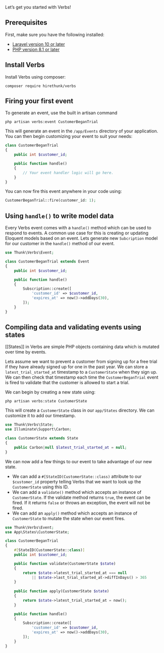 Let’s get you started with Verbs!

## Prerequisites

First, make sure you have the following installed:

- [Laravel version 10 or later](https://laravel.com/docs/10.x)
- [PHP version 8.1 or later](https://herd.laravel.com/)

## Install Verbs

Install Verbs using composer:

```shell
composer require hirethunk/verbs
```

## Firing your first event

To generate an event, use the built in artisan command

```shell
php artisan verbs:event CustomerBeganTrial
```

This will generate an event in the `/app/Events` directory of your application. You can then begin customizing your event to suit your needs:

```php
class CustomerBeganTrial
{
	public int $customer_id;

	public function handle()
	{
		// Your event handler logic will go here.
	}
}
```

You can now fire this event anywhere in your code using:

```php
CustomerBeganTrial::fire(customer_id: 1);
```

## Using `handle()` to write model data

Every Verbs event comes with a `handle()` method which can be used to respond to events. A common use case for this is creating or updating Eloquent models based on an event. Lets generate
new `Subcription` model for our customer in the `handle()` method of our event.

```php
use Thunk\Verbs\Event;

class CustomerBeganTrial extends Event
{
	public int $customer_id;

	public function handle()
	{
		Subscription::create([
			'customer_id' => $customer_id,
			'expires_at' => now()->addDays(30),
		]);
	}
}
```

## Compiling data and validating events using states

[[States]] in Verbs are simple PHP objects containing data which is mutated over time by events.

Lets assume we want to prevent a customer from signing up for a free trial if they have already signed up for one in the past year. We can store a `latest_trial_started_at` timestamp to
a `CustomerState` when they sign up. We can then check that timestamp each time the `CustomerBeganTrial` event is fired to validate that the customer is allowed to start a trial.

We can begin by creating a new state using:

```shell
php artisan verbs:state CustomerState
```

This will create a `CustomerState` class in our `app/States` directory. We can customize it to add our timestamp.

```php
use Thunk\Verbs\State;
use Illuminate\Support\Carbon;

class CustomerState extends State
{
	public Carbon|null $latest_trial_started_at = null;
}
```

We can now add a few things to our event to take advantage of our new state.

- We can add a `#[StateID(CustomerState::class)` attribute to our `$customer_id` property telling Verbs that we want to look up the `CustomerState` using this ID.
- We can add a `validate()` method which accepts an instance of `CustomerState`. If the validate method returns `true`, the event can be fired. If it returns `false` or throws an exception, the event
  will not be fired.
- We can add an `apply()` method which accepts an instance of `CustomerState` to mutate the state when our event fires.

```php
use Thunk\Verbs\Event;
use App\States\CustomerState;

class CustomerBeganTrial
{
	#[StateID(CustomerState::class)]
	public int $customer_id;

	public function validate(CustomerState $state) 
	{
		return $state->latest_trial_started_at === null
			|| $state->last_trial_started_at->diffInDays() > 365
	}
	
	public function apply(CustomerState $state) 
	{
		return $state->latest_trial_started_at = now();
	}

	public function handle()
	{
		Subscription::create([
			'customer_id' => $customer_id,
			'expires_at' => now()->addDays(30),
		]);
	}
}
```
